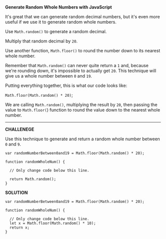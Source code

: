 **Generate Random Whole Numbers with JavaScript**

It's great that we can generate random decimal numbers, but it's even more useful if we use it to generate random whole numbers.

Use `Math.random()` to generate a random decimal.

Multiply that random decimal by `20`.

Use another function, `Math.floor()` to round the number down to its nearest whole number.

Remember that `Math.random()` can never quite return a `1` and, because we're rounding down, it's impossible to actually get `20`. This technique will give us a whole number between `0` and `19`.

Putting everything together, this is what our code looks like:

`Math.floor(Math.random() * 20)`;

We are calling `Math.random()`, multiplying the result by `20`, then passing the value to `Math.floor(`) function to round the value down to the nearest whole number.


---------------------

**CHALLENEGE**

Use this technique to generate and return a random whole number between `0` and `9`.

```
var randomNumberBetween0and19 = Math.floor(Math.random() * 20);

function randomWholeNum() {

  // Only change code below this line.

  return Math.random();
}
```

**SOLUTION**

```
var randomNumberBetween0and19 = Math.floor(Math.random() * 20);

function randomWholeNum() {

  // Only change code below this line.
  let x = Math.floor(Math.random() * 10);
  return x;
}
```

